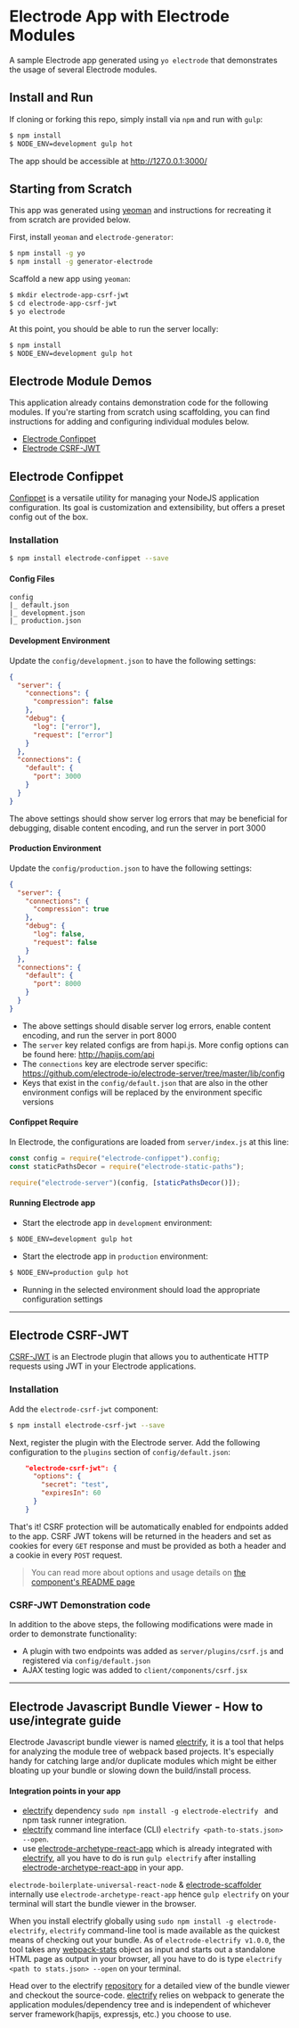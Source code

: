 # Electrode App with Electrode Modules
A sample Electrode app generated using `yo electrode` that demonstrates the usage of several Electrode modules.

## Install and Run

If cloning or forking this repo, simply install via `npm` and run with `gulp`:

```bash
$ npm install
$ NODE_ENV=development gulp hot
```

The app should be accessible at http://127.0.0.1:3000/

## Starting from Scratch

This app was generated using [yeoman](yeoman.io) and instructions for recreating it from scratch are provided below.

First, install `yeoman` and `electrode-generator`:

```bash
$ npm install -g yo
$ npm install -g generator-electrode
```

Scaffold a new app using `yeoman`:

```bash
$ mkdir electrode-app-csrf-jwt
$ cd electrode-app-csrf-jwt
$ yo electrode
```

At this point, you should be able to run the server locally:

```bash
$ npm install
$ NODE_ENV=development gulp hot
```

## Electrode Module Demos

This application already contains demonstration code for the following modules. If you're starting from scratch using scaffolding, you can find instructions for adding and configuring individual modules below.

- [Electrode Confippet](#electrode-confippet)
- [Electrode CSRF-JWT](#electrode-csrf-jwt)

## Electrode Confippet

[Confippet](https://github.com/electrode-io/electrode-confippet) is a versatile utility for managing your NodeJS application configuration. Its goal is customization and extensibility, but offers a preset config out of the box.

### Installation

```bash
$ npm install electrode-confippet --save
```

#### Config Files

```
config
|_ default.json
|_ development.json
|_ production.json
```

#### Development Environment

Update the `config/development.json` to have the following settings:

```json
{
  "server": {
    "connections": {
      "compression": false
    },
    "debug": {
      "log": ["error"],
      "request": ["error"]
    }
  },
  "connections": {
    "default": {
      "port": 3000
    }
  }
}
```

The above settings should show server log errors that may be beneficial for debugging, disable content encoding, and run the server in port 3000

#### Production Environment

Update the `config/production.json` to have the following settings:

```json
{
  "server": {
    "connections": {
      "compression": true
    },
    "debug": {
      "log": false,
      "request": false
    }
  },
  "connections": {
    "default": {
      "port": 8000
    }
  }
}
```

- The above settings should disable server log errors, enable content encoding, and run the server in port 8000
- The `server` key related configs are from hapi.js. More config options can be found here: http://hapijs.com/api
- The `connections` key are electrode server specific: https://github.com/electrode-io/electrode-server/tree/master/lib/config
- Keys that exist in the `config/default.json` that are also in the other environment configs will be replaced by the environment specific versions

#### Confippet Require

In Electrode, the configurations are loaded from `server/index.js` at this line:

```javascript
const config = require("electrode-confippet").config;
const staticPathsDecor = require("electrode-static-paths");

require("electrode-server")(config, [staticPathsDecor()]);
```

#### Running Electrode app

- Start the electrode app in `development` environment:

```bash
$ NODE_ENV=development gulp hot
```

- Start the electrode app in `production` environment:

```bash
$ NODE_ENV=production gulp hot
```

- Running in the selected environment should load the appropriate configuration settings

---

## Electrode CSRF-JWT

[CSRF-JWT](https://github.com/electrode-io/electrode-csrf-jwt) is an Electrode plugin that allows you to authenticate HTTP requests using JWT in your Electrode applications.

### Installation

Add the `electrode-csrf-jwt` component:

```bash
$ npm install electrode-csrf-jwt --save
```

Next, register the plugin with the Electrode server. Add the following configuration to the `plugins` section of `config/default.json`:

```json
    "electrode-csrf-jwt": {
      "options": {
        "secret": "test",
        "expiresIn": 60
      }
    }
```

That's it! CSRF protection will be automatically enabled for endpoints added to the app. CSRF JWT tokens will be returned in the headers and set as cookies for every `GET` response and must be provided as both a header and a cookie in every `POST` request.

> You can read more about options and usage details on [the component's README page](https://github.com/electrode-io/electrode-csrf-jwt#usage)

### CSRF-JWT Demonstration code

In addition to the above steps, the following modifications were made in order to demonstrate functionality:

* A plugin with two endpoints was added as `server/plugins/csrf.js` and registered via `config/default.json`
* AJAX testing logic was added to `client/components/csrf.jsx`

---
## Electrode Javascript Bundle Viewer - How to use/integrate guide ##

Electrode Javascript bundle viewer is named [electrify](https://github.com/electrode-io/electrify), it is a tool that helps for analyzing the module tree of webpack based projects. It's especially handy for catching large and/or duplicate modules which might be either bloating up your bundle or slowing down the build/install process.

#### Integration points in your app ####
- [electrify](https://github.com/electrode-io/electrify) dependency `sudo npm install -g electrode-electrify
` and npm task runner integration.
- [electrify](https://github.com/electrode-io/electrify) command line interface (CLI) `electrify <path-to-stats.json> --open`.
- use [electrode-archetype-react-app](https://github.com/electrode-io/electrode-archetype-react-app) which is already integrated with [electrify](https://github.com/electrode-io/electrify), all you have to do is run `gulp electrify` after installing [electrode-archetype-react-app](https://github.com/electrode-io/electrode-archetype-react-app) in your app.

`electrode-boilerplate-universal-react-node` & [electrode-scaffolder](https://github.com/electrode-io/generator-electrode) internally use `electrode-archetype-react-app` hence `gulp electrify` on your terminal will start the bundle viewer in the browser.

When you install electrify globally using `sudo npm install -g electrode-electrify`, `electrify` command-line tool is made available as the quickest means of checking out your bundle. As of `electrode-electrify v1.0.0`, the tool takes any [webpack-stats](http://webpack.github.io/docs/node.js-api.html#stats-tojson) object as input and starts out a standalone HTML page as output in your browser, all you have to do is type `electrify <path to stats.json> --open` on your terminal.

Head over to the electrify [repository](https://github.com/electrode-io/electrify#electrify) for a detailed view of the bundle viewer and checkout the source-code. [electrify](https://github.com/electrode-io/electrify) relies on webpack to generate the application modules/dependency tree and is independent of whichever server framework(hapijs, expressjs, etc.) you choose to use.
